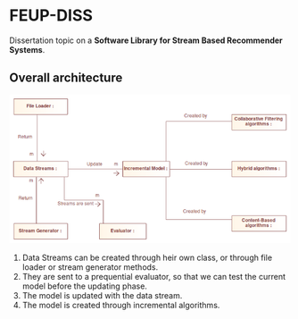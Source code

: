 # FEUP-DISS

Dissertation topic on a **Software Library for Stream Based Recommender Systems**.

## Overall architecture

![architecture](./images/overall.png)

1. Data Streams can be created through heir own class, or through file loader or stream generator methods.
2. They are sent to a prequential evaluator, so that we can test the current model before the updating phase.
3. The model is updated with the data stream.
4. The model is created through incremental algorithms.
